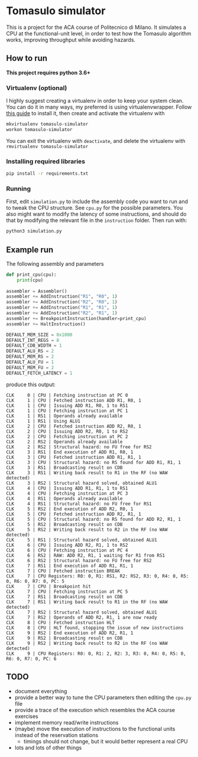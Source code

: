 # Tomasulo simulator
This is a project for the ACA course of Politecnico di Milano.
It simulates a CPU at the functional-unit level, in order to test how the Tomasulo algorithm works, 
improving throughput while avoiding hazards.

## How to run
**This project requires python 3.6+**

### Virtualenv (optional)
I highly suggest creating a virtualenv in order to keep your system clean.
You can do it in many ways, my preferred is using virtualenvwrapper.
Follow [this guide](http://docs.python-guide.org/en/latest/dev/virtualenvs/#virtualenvwrapper) to install it, then create and activate the virtualenv with
```bash
mkvirtualenv tomasulo-simulator
workon tomasulo-simulator
```

You can exit the virtualenv with `deactivate`, and delete the virtualenv with `rmvirtualenv tomasulo-simulator`

### Installing required libraries
```bash
pip install -r requirements.txt
```

### Running
First, edit `simulation.py` to include the assembly code you want to run and to tweak the CPU structure. 
See `cpu.py` for the possible parameters.
You also might want to modify the latency of some instructions, and should do that by modifying the relevant file in the `instruction` folder.
Then run with: 

```bash
python3 simulation.py
```

## Example run
The following assembly and parameters
```python
def print_cpu(cpu):
    print(cpu)
    
assembler = Assembler()
assembler += AddInstruction("R1", "R0", 1)
assembler += AddInstruction("R2", "R0", 1)
assembler += AddInstruction("R1", "R1", 1)
assembler += AddInstruction("R2", "R1", 1)
assembler += BreakpointInstruction(handler=print_cpu)
assembler += HaltInstruction()

DEFAULT_MEM_SIZE = 0x1000
DEFAULT_INT_REGS = 8
DEFAULT_CDB_WIDTH = 1
DEFAULT_ALU_RS = 2
DEFAULT_MEM_RS = 2
DEFAULT_ALU_FU = 1
DEFAULT_MEM_FU = 2
DEFAULT_FETCH_LATENCY = 1
``` 
produce this output:
```
CLK     0 | CPU | Fetching instruction at PC 0
CLK     1 | CPU | Fetched instruction ADD R1, R0, 1
CLK     1 | CPU | Issuing ADD R1, R0, 1 to RS1
CLK     1 | CPU | Fetching instruction at PC 1
CLK     1 | RS1 | Operands already available
CLK     1 | RS1 | Using ALU1
CLK     2 | CPU | Fetched instruction ADD R2, R0, 1
CLK     2 | CPU | Issuing ADD R2, R0, 1 to RS2
CLK     2 | CPU | Fetching instruction at PC 2
CLK     2 | RS2 | Operands already available
CLK     2 | RS2 | Structural hazard: no FU free for RS2
CLK     3 | RS1 | End execution of ADD R1, R0, 1
CLK     3 | CPU | Fetched instruction ADD R1, R1, 1
CLK     3 | CPU | Structural hazard: no RS found for ADD R1, R1, 1
CLK     3 | RS1 | Broadcasting result on CDB
CLK     3 | RS1 | Writing back result to R1 in the RF (no WAW detected)
CLK     3 | RS2 | Structural hazard solved, obtained ALU1
CLK     4 | CPU | Issuing ADD R1, R1, 1 to RS1
CLK     4 | CPU | Fetching instruction at PC 3
CLK     4 | RS1 | Operands already available
CLK     4 | RS1 | Structural hazard: no FU free for RS1
CLK     5 | RS2 | End execution of ADD R2, R0, 1
CLK     5 | CPU | Fetched instruction ADD R2, R1, 1
CLK     5 | CPU | Structural hazard: no RS found for ADD R2, R1, 1
CLK     5 | RS2 | Broadcasting result on CDB
CLK     5 | RS2 | Writing back result to R2 in the RF (no WAW detected)
CLK     5 | RS1 | Structural hazard solved, obtained ALU1
CLK     6 | CPU | Issuing ADD R2, R1, 1 to RS2
CLK     6 | CPU | Fetching instruction at PC 4
CLK     6 | RS2 | RAW: ADD R2, R1, 1 waiting for R1 from RS1
CLK     6 | RS2 | Structural hazard: no FU free for RS2
CLK     7 | RS1 | End execution of ADD R1, R1, 1
CLK     7 | CPU | Fetched instruction BREAK 
CLK     7 | CPU Registers: R0: 0, R1: RS1, R2: RS2, R3: 0, R4: 0, R5: 0, R6: 0, R7: 0, PC: 5
CLK     7 | CPU | Breakpoint hit
CLK     7 | CPU | Fetching instruction at PC 5
CLK     7 | RS1 | Broadcasting result on CDB
CLK     7 | RS1 | Writing back result to R1 in the RF (no WAW detected)
CLK     7 | RS2 | Structural hazard solved, obtained ALU1
CLK     7 | RS2 | Operands of ADD R2, R1, 1 are now ready
CLK     8 | CPU | Fetched instruction HLT 
CLK     8 | CPU | HLT found, stopping the issue of new instructions
CLK     9 | RS2 | End execution of ADD R2, R1, 1
CLK     9 | RS2 | Broadcasting result on CDB
CLK     9 | RS2 | Writing back result to R2 in the RF (no WAW detected)
CLK     9 | CPU Registers: R0: 0, R1: 2, R2: 3, R3: 0, R4: 0, R5: 0, R6: 0, R7: 0, PC: 6
```

## TODO
- document everything
- provide a better way to tune the CPU parameters then editing the `cpu.py` file
- provide a trace of the execution which resembles the ACA course exercises
- implement memory read/write instructions
- (maybe) move the execution of instructions to the functional units instead of the reservation stations
    - timings should not change, but it would better represent a real CPU
- lots and lots of other things
